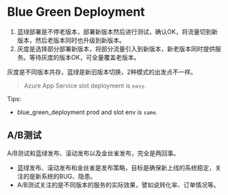 # Blue Green Deployment

1. 蓝绿部署是不停老版本，部署新版本然后进行测试，确认OK，将流量切到新版本，然后老版本同时也升级到新版本。
2. 灰度是选择部分部署新版本，将部分流量引入到新版本，新老版本同时提供服务。等待灰度的版本OK，可全量覆盖老版本。

灰度是不同版本共存，蓝绿是新旧版本切换，2种模式的出发点不一样。

> Azure App Service slot deployment is `easy`.

Tips:

* blue_green_deployment prod and slot env is `same`.


## A/B测试

A/B测试和蓝绿发布、滚动发布以及金丝雀发布，完全是两回事。

* 蓝绿发布、滚动发布和金丝雀是发布策略，目标是确保新上线的系统稳定，关注的是新系统的BUG、隐患。
* A/B测试关注的是不同版本的服务的实际效果，譬如说转化率、订单情况等。